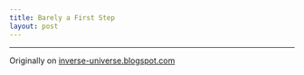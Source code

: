 ```yaml
---
title: Barely a First Step
layout: post
---
```



----------------------------------------------------------

Originally on [inverse-universe.blogspot.com](https://inverse-universe.blogspot.com/2010/01/phase-1.html)
